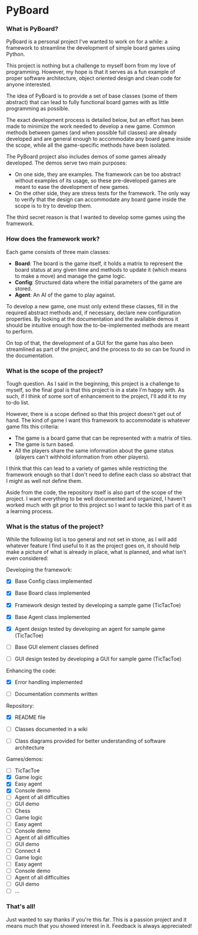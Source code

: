 # PyBoard

### What is PyBoard?

PyBoard is a personal project I've wanted to work on for a while: a framework to streamline the development of simple board games using Python.

This project is nothing but a challenge to myself born from my love of programming. However, my hope is that it serves as a fun example of proper software architecture, object oriented design and clean code for anyone interested.

The idea of PyBoard is to provide a set of base classes (some of them abstract) that can lead to fully functional board games with as little programming as possible.

The exact development process is detailed below, but an effort has been made to minimize the work needed to develop a new game. Common methods between games (and when possible full classes) are already developed and are general enough to accommodate any board game inside the scope, while all the game-specific methods have been isolated.

The PyBoard project also includes demos of some games already developed. The demos serve two main purposes:

- On one side, they are examples. The framework can be too abstract without examples of its usage, so these pre-developed games are meant to ease the development of new games.
- On the other side, they are stress tests for the framework. The only way to verify that the design can accommodate any board game inside the scope is to try to develop them.

The third secret reason is that I wanted to develop some games using the framework.

### How does the framework work?

Each game consists of three main classes:

- **Board**: The board is the game itself, it holds a matrix to represent the board status at any given time and methods to update it (which means to make a move) and manage the game logic.
- **Config**: Structured data where the initial parameters of the game are stored.
- **Agent**: An AI of the game to play against.

To develop a new game, one must only extend these classes, fill in the required abstract methods and, if necessary, declare new configuration properties. By looking at the documentation and the available demos it should be intuitive enough how the to-be-implemented methods are meant to perform.

On top of that, the development of a GUI for the game has also been streamlined as part of the project, and the process to do so can be found in the documentation.

### What is the scope of the project?

Tough question. As I said in the beginning, this project is a challenge to myself, so the final goal is that this project is in a state I'm happy with. As such, if I think of some sort of enhancement to the project, I'll add it to my to-do list.

However, there is a scope defined so that this project doesn't get out of hand. The kind of game I want this framework to accommodate is whatever game fits this criteria:

- The game is a board game that can be represented with a matrix of tiles.
- The game is turn based.
- All the players share the same information about the game status (players can't withhold information from other players).

I think that this can lead to a variety of games while restricting the framework enough so that I don't need to define each class so abstract that I might as well not define them.

Aside from the code, the repository itself is also part of the scope of the project. I want everything to be well documented and organized, I haven't worked much with git prior to this project so I want to tackle this part of it as a learning process.

### What is the status of the project?

While the following list is too general and not set in stone, as I will add whatever feature I find useful to it as the project goes on, it should help make a picture of what is already in place, what is planned, and what isn't even considered:

Developing the framework:
- [x] Base Config class implemented
- [x] Base Board class implemented
- [x] Framework design tested by developing a sample game (TicTacToe)
- [x] Base Agent class implemented
- [x] Agent design tested by developing an agent for sample game (TicTacToe)
- [ ] Base GUI element classes defined
- [ ] GUI design tested by developing a GUI for sample game (TicTacToe)


Enhancing the code:
- [x] Error handling implemented
- [ ] Documentation comments written


Repository:
- [x] README file
- [ ] Classes documented in a wiki
- [ ] Class diagrams provided for better understanding of software architecture


Games/demos:
- [ ] TicTacToe
 - [x] Game logic
 - [x] Easy agent
 - [x] Console demo
 - [ ] Agent of all difficulties
 - [ ] GUI demo
- [ ] Chess
 - [ ] Game logic
 - [ ] Easy agent
 - [ ] Console demo
 - [ ] Agent of all difficulties
 - [ ] GUI demo
- [ ] Connect 4
 - [ ] Game logic
 - [ ] Easy agent
 - [ ] Console demo
 - [ ] Agent of all difficulties
 - [ ] GUI demo
- [ ] ...

### That's all!

Just wanted to say thanks if you're this far. This is a passion project and it means much that you showed interest in it. Feedback is always appreciated!
